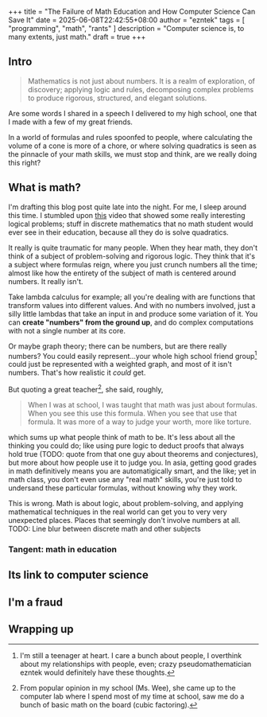 +++
title = "The Failure of Math Education and How Computer Science Can Save It"
date = 2025-06-08T22:42:55+08:00
author = "ezntek"
tags = [ "programming", "math", "rants" ]
description = "Computer science is, to many extents, just math."
draft = true
+++

## Intro

> Mathematics is not just about numbers. It is a realm of exploration, of discovery;
> applying logic and rules, decomposing complex problems to produce rigorous, structured,
> and elegant solutions.

Are some words I shared in a speech I delivered to my high school, one that I made with a few of my great friends.

In a world of formulas and rules spoonfed to people, where calculating the volume of a cone is more of a chore, or where solving quadratics is seen as the pinnacle of your math skills, we must stop and think, are we really doing this right?

## What is math?

I'm drafting this blog post quite late into the night. For me, I sleep around this time. I stumbled upon [this](https://www.youtube.com/watch?v=eSFA1Fp8jcU) video that showed some really interesting logical problems; stuff in discrete mathematics that no math student would ever see in their education, because all they do is solve quadratics.

It really is quite traumatic for many people. When they hear math, they don't think of a subject of problem-solving and rigorous logic. They think that it's a subject where formulas reign, where you just crunch numbers all the time; almost like how the entirety of the subject of math is centered around numbers. It really isn't.

Take lambda calculus for example; all you're dealing with are functions that transform values into different values. And with no numbers involved, just a silly little lambdas that take an input in and produce some variation of it. You can **create "numbers" from the ground up**, and do complex computations with not a single number at its core.

Or maybe graph theory; there can be numbers, but are there really numbers? You could easily represent...your whole high school friend group[^1] could just be represented with a weighted graph, and most of it isn't numbers. That's how realistic it *could* get.

But quoting a great teacher[^2], she said, roughly,

> When I was at school, I was taught that math was just about formulas. When you see this use this formula.
> When you see that use that formula. It was more of a way to judge your worth, more like torture.

which sums up what people think of math to be. It's less about all the thinking you could do; like using pure logic to deduct proofs that always hold true (TODO: quote from that one guy about theorems and conjectures), but more about how people use it to judge you. In asia, getting good grades in math definitively means you are automatigically smart, and the like; yet in math class, you don't even use any "real math" skills, you're just told to undersand these particular formulas, without knowing why they work.

This is wrong. Math is about logic, about problem-solving, and applying mathematical techniques in the real world can get you to very very unexpected places. Places that seemingly don't involve numbers at all. TODO: Line blur between discrete math and other subjects

### Tangent: math in education

## Its link to computer science

## I'm a fraud

## Wrapping up

[^1]: I'm still a teenager at heart. I care a bunch about people, I overthink about my relationships with people, even; crazy pseudomathematician ezntek would definitely have these thoughts.
[^2]: From popular opinion in my school (Ms. Wee), she came up to the computer lab where I spend most of my time at school, saw me do a bunch of basic math on the board (cubic factoring).

<script src="https://utteranc.es/client.js"
        repo="ezntek/ezntek.github.io"
        issue-term="title"
        label="comments"
        theme="github-dark"
        crossorigin="anonymous"
        async>
</script>
